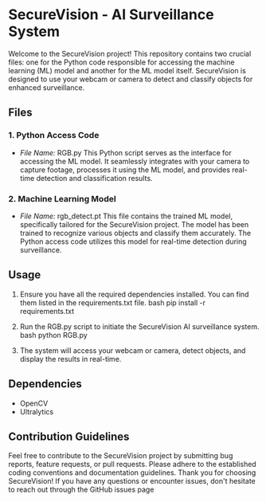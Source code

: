 # SecureVision - AI Surveillance System 
Welcome to the SecureVision project! This repository contains two crucial files: one for the Python code responsible for accessing the machine learning (ML) model and another for the ML model itself. SecureVision is designed to use your webcam or camera to detect and classify objects for enhanced surveillance.

## Files

### 1. Python Access Code
- *File Name:* RGB.py
  This Python script serves as the interface for accessing the ML model. It seamlessly integrates with your camera to capture footage, processes it using the ML model, and provides real-time detection and classification results.

### 2. Machine Learning Model
- *File Name:* rgb_detect.pt
  This file contains the trained ML model, specifically tailored for the SecureVision project. The model has been trained to recognize various objects and classify them accurately. The Python access code utilizes this model for real-time detection during surveillance.

## Usage
1. Ensure you have all the required dependencies installed. You can find them listed in the requirements.txt file.
bash
pip install -r requirements.txt

2. Run the RGB.py script to initiate the SecureVision AI surveillance system.
bash
python RGB.py

3. The system will access your webcam or camera, detect objects, and display the results in real-time.
## Dependencies
- OpenCV
- Ultralytics

## Contribution Guidelines
Feel free to contribute to the SecureVision project by submitting bug reports, feature requests, or pull requests. Please adhere to the established coding conventions and documentation guidelines.
Thank you for choosing SecureVision! If you have any questions or encounter issues, don't hesitate to reach out through the GitHub issues page
 
 
